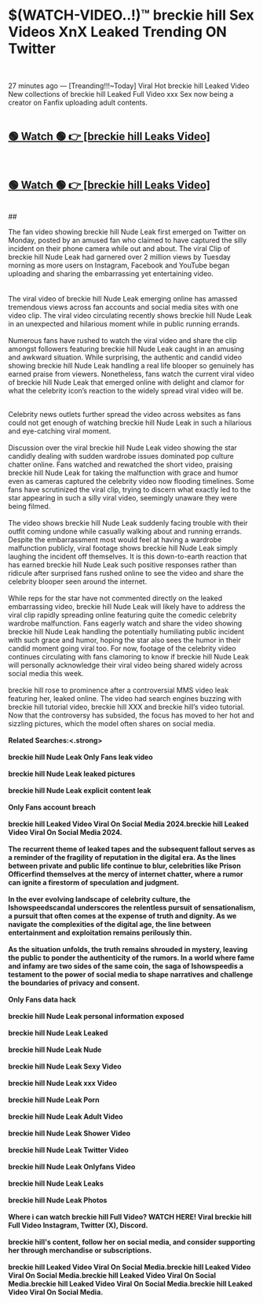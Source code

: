 

# $(WATCH-VIDEO..!)™ breckie hill Sex Videos XnX Leaked Trending ON Twitter<br>
<br>

27 minutes ago — [Treanding!!!~Today] Viral Hot breckie hill Leaked Video New collections of breckie hill Leaked Full Video xxx Sex now being a creator on Fanfix uploading adult contents.
<br>
 <br>

##  <a href="https://clipsfans.site/?title=breckie_hill&ref=git">🟢 Watch 🟢 👉 [breckie hill Leaks Video]</a><br>
  <br>

##  <a href="https://clipsfans.site/?title=breckie_hill&ref=git">🟢 Watch 🟢 👉 [breckie hill Leaks Video]</a><br>
  <br>
  ##
  <br>

The fan video showing breckie hill Nude Leak first emerged on Twitter on Monday, posted by an amused fan who claimed to have captured the silly incident on their phone camera while out and about. The viral Clip of breckie hill Nude Leak had garnered over 2 million views by Tuesday morning as more users on Instagram, Facebook and YouTube began uploading and sharing the embarrassing yet entertaining video.
<br><br>
  <br>
The viral video of breckie hill Nude Leak emerging online has amassed tremendous views across fan accounts and social media sites with one video clip. The viral video circulating recently shows breckie hill Nude Leak in an unexpected and hilarious moment while in public running errands.
<br><br>
Numerous fans have rushed to watch the viral video and share the clip amongst followers featuring breckie hill Nude Leak caught in an amusing and awkward situation. While surprising, the authentic and candid video showing breckie hill Nude Leak handling a real life blooper so genuinely has earned praise from viewers. Nonetheless, fans watch the current viral video of breckie hill Nude Leak that emerged online with delight and clamor for what the celebrity icon’s reaction to the widely spread viral video will be.
<br><br>

Celebrity news outlets further spread the video across websites as fans could not get enough of watching breckie hill Nude Leak in such a hilarious and eye-catching viral moment.
<br><br>
Discussion over the viral breckie hill Nude Leak video showing the star candidly dealing with sudden wardrobe issues dominated pop culture chatter online. Fans watched and rewatched the short video, praising breckie hill Nude Leak for taking the malfunction with grace and humor even as cameras captured the celebrity video now flooding timelines. Some fans have scrutinized the viral clip, trying to discern what exactly led to the star appearing in such a silly viral video, seemingly unaware they were being filmed.
<br><br>
The video shows breckie hill Nude Leak suddenly facing trouble with their outfit coming undone while casually walking about and running errands. Despite the embarrassment most would feel at having a wardrobe malfunction publicly, viral footage shows breckie hill Nude Leak simply laughing the incident off themselves. It is this down-to-earth reaction that has earned breckie hill Nude Leak such positive responses rather than ridicule after surprised fans rushed online to see the video and share the celebrity blooper seen around the internet.
<br><br>
While reps for the star have not commented directly on the leaked embarrassing video, breckie hill Nude Leak will likely have to address the viral clip rapidly spreading online featuring quite the comedic celebrity wardrobe malfunction. Fans eagerly watch and share the video showing breckie hill Nude Leak handling the potentially humiliating public incident with such grace and humor, hoping the star also sees the humor in their candid moment going viral too. For now, footage of the celebrity video continues circulating with fans clamoring to know if breckie hill Nude Leak will personally acknowledge their viral video being shared widely across social media this week.
<br><br>
breckie hill rose to prominence after a controversial MMS video leak featuring her, leaked online. The video had search engines buzzing with breckie hill tutorial video, breckie hill XXX and breckie hill’s video tutorial. Now that the controversy has subsided, the focus has moved to her hot and sizzling pictures, which the model often shares on social media.
<br><br>
<strong>Related Searches:<.strong>
<br><br>
breckie hill Nude Leak Only Fans leak video
<br><br>
breckie hill Nude Leak leaked pictures
<br><br>
breckie hill Nude Leak explicit content leak
<br><br>
Only Fans account breach
<br><br>
breckie hill Leaked Video Viral On Social Media 2024.breckie hill Leaked Video Viral On Social Media 2024.
<br><br>
The recurrent theme of leaked tapes and the subsequent fallout serves as a reminder of the fragility of reputation in the digital era. As the lines between private and public life continue to blur, celebrities like Prison Officerfind themselves at the mercy of internet chatter, where a rumor can ignite a firestorm of speculation and judgment.
<br><br>
In the ever evolving landscape of celebrity culture, the Ishowspeedscandal underscores the relentless pursuit of sensationalism, a pursuit that often comes at the expense of truth and dignity. As we navigate the complexities of the digital age, the line between entertainment and exploitation remains perilously thin.
<br><br>
As the situation unfolds, the truth remains shrouded in mystery, leaving the public to ponder the authenticity of the rumors. In a world where fame and infamy are two sides of the same coin, the saga of Ishowspeedis a testament to the power of social media to shape narratives and challenge the boundaries of privacy and consent.
<br><br>
Only Fans data hack
<br><br>
breckie hill Nude Leak personal information exposed
<br><br>
breckie hill Nude Leak Leaked
<br><br>
breckie hill Nude Leak Nude
<br><br>
breckie hill Nude Leak Sexy Video
<br><br>
breckie hill Nude Leak xxx Video
<br><br>
breckie hill Nude Leak Porn
<br><br>
breckie hill Nude Leak Adult Video
<br><br>
breckie hill Nude Leak Shower Video
<br><br>
breckie hill Nude Leak Twitter Video
<br><br>
breckie hill Nude Leak Onlyfans Video
<br><br>
breckie hill Nude Leak Leaks
<br><br>
breckie hill Nude Leak Photos
<br><br>
Where i can watch breckie hill Full Video? WATCH HERE! Viral breckie hill Full Video Instagram, Twitter (X), Discord.
<br><br>
breckie hill's content, follow her on social media, and consider supporting her through merchandise or subscriptions.
<br><br>
breckie hill Leaked Video Viral On Social Media.breckie hill Leaked Video Viral On Social Media.breckie hill Leaked Video Viral On Social Media.breckie hill Leaked Video Viral On Social Media.breckie hill Leaked Video Viral On Social Media.

